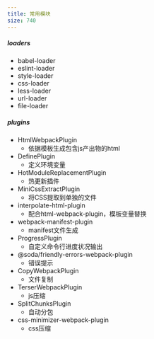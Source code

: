 ```yaml
---
title: 常用模块
size: 740
---
```

##### loaders

- babel-loader
- eslint-loader
- style-loader
- css-loader
- less-loader
- url-loader
- file-loader

##### plugins

- HtmlWebpackPlugin
  - 依据模板生成包含js产出物的html
- DefinePlugin
  - 定义环境变量
- HotModuleReplacementPlugin
  - 热更新插件
- MiniCssExtractPlugin
  - 将CSS提取到单独的文件
- interpolate-html-plugin
  - 配合html-webpack-plugin，模板变量替换
- webpack-manifest-plugin
  - manifest文件生成
- ProgressPlugin
  - 自定义命令行进度状况输出
- @soda/friendly-errors-webpack-plugin
  - 错误提示
- CopyWebpackPlugin
  - 文件复制
- TerserWebpackPlugin
  - js压缩
- SplitChunksPlugin
  - 自动分包
- css-minimizer-webpack-plugin
  - css压缩

